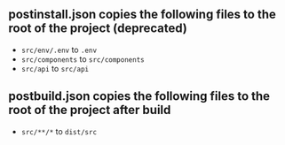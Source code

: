 
## postinstall.json copies the following files to the root of the project (deprecated)

- `src/env/.env` to `.env`
- `src/components` to `src/components`
- `src/api` to `src/api`

## postbuild.json copies the following files to the root of the project after build

- `src/**/*` to `dist/src`
